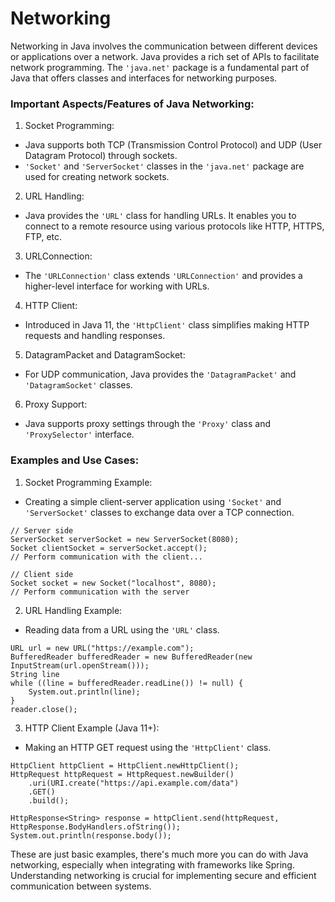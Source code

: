 # Networking

Networking in Java involves the communication between different devices or applications over
a network. Java provides a rich set of APIs to facilitate network programming. The `'java.net'`
package is a fundamental part of Java that offers classes and interfaces for networking
purposes.

### Important Aspects/Features of Java Networking:

1. Socket Programming:
- Java supports both TCP (Transmission Control Protocol) and UDP (User Datagram Protocol)
through sockets.
- `'Socket'` and `'ServerSocket'` classes in the `'java.net'` package are used for creating
network sockets.

2. URL Handling:
- Java provides the `'URL'` class for handling URLs. It enables you to connect to a remote
resource using various protocols like HTTP, HTTPS, FTP, etc.

3. URLConnection:
- The `'URLConnection'` class extends `'URLConnection'` and provides a higher-level interface
for working with URLs.

4. HTTP Client:
- Introduced in Java 11, the `'HttpClient'` class simplifies making HTTP requests and handling
responses.

5. DatagramPacket and DatagramSocket:
- For UDP communication, Java provides the `'DatagramPacket'` and `'DatagramSocket'` classes.

6. Proxy Support:
- Java supports proxy settings through the `'Proxy'` class and `'ProxySelector'` interface.

### Examples and Use Cases:

1. Socket Programming Example:
- Creating a simple client-server application using `'Socket'` and `'ServerSocket'` classes to
exchange data over a TCP connection.
```
// Server side
ServerSocket serverSocket = new ServerSocket(8080);
Socket clientSocket = serverSocket.accept();
// Perform communication with the client...

// Client side
Socket socket = new Socket("localhost", 8080);
// Perform communication with the server
```

2. URL Handling Example:
- Reading data from a URL using the `'URL'` class.
```
URL url = new URL("https://example.com");
BufferedReader bufferedReader = new BufferedReader(new InputStream(url.openStream()));
String line
while ((line = bufferedReader.readLine()) != null) {
    System.out.println(line);
}
reader.close();
```

3. HTTP Client Example (Java 11+):
- Making an HTTP GET request using the `'HttpClient'` class.
```
HttpClient httpClient = HttpClient.newHttpClient();
HttpRequest httpRequest = HttpRequest.newBuilder()
    .uri(URI.create("https://api.example.com/data")
    .GET()
    .build();

HttpResponse<String> response = httpClient.send(httpRequest, HttpResponse.BodyHandlers.ofString());
System.out.println(response.body());
```

These are just basic examples, there's much more you can do with Java networking, especially
when integrating with frameworks like Spring. Understanding networking is crucial for
implementing secure and efficient communication between systems.
